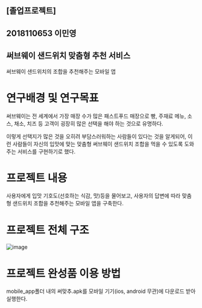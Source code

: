 ## [졸업프로젝트]
## 2018110653 이민영
## 써브웨이 샌드위치 맞춤형 추천 서비스

써브웨이 샌드위치의 조합을 추천해주는 모바일 앱

# 연구배경 및 연구목표

써브웨이는 전 세계에서 가장 매장 수가 많은 패스트푸드 매장으로
빵, 주재료 메뉴, 소스, 채소, 치즈 등 고객이 굉장히 많은 선택을 해야 하는 것으로 유명하다.

이렇게 선택지가 많은 것을 오히려 부담스러워하는 사람들이 있다는 것을 알게되어,
이런 사람들이 자신의 입맛에 맞는
맞춤형 써브웨이 샌드위치 조합을 먹을 수 있도록 도와주는
서비스를 구현하기로 했다.

# 프로젝트 내용

사용자에게 입맛 기호도(선호하는 식감, 맛)등을 물어보고,
사용자의 답변에 따라 맞춤형 샌드위치 조합을 추천해주는 모바일 앱을 구축한다.

# 프로젝트 전체 구조

![image](https://github.com/yukhoe31/app_sandwich/assets/129375429/883bc392-97f2-4528-aaae-e94d61b13f98)

# 프로젝트 완성품 이용 방법

mobile_app폴더 내의 써맞추.apk를 모바일 기기(ios, android 무관)에 다운로드 받아 실행한다.
